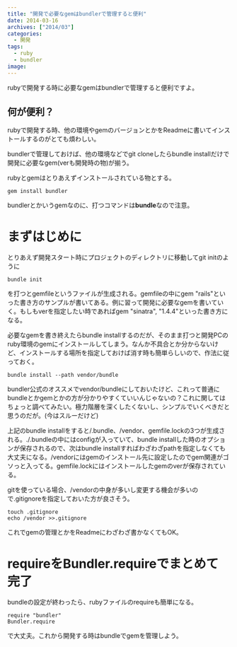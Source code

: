 ```yaml
---
title: "開発で必要なgemはbundlerで管理すると便利"
date: 2014-03-16
archives: ["2014/03"]
categories:
  - 開発
tags:
  - ruby
  - bundler
image: 
---
```

rubyで開発する時に必要なgemはbundlerで管理すると便利ですよ。

<!--more-->

## 何が便利？

rubyで開発する時、他の環境やgemのバージョンとかをReadmeに書いてインストールするのがとても煩わしい。

bundlerで管理しておけば、他の環境などでgit cloneしたらbundle installだけで開発に必要なgem(verも開発時の物)が揃う。

rubyとgemはとりあえずインストールされている物とする。

`gem install bundler`

bundlerとかいうgemなのに、打つコマンドは**bundle**なので注意。

# まずはじめに

とりあえず開発スタート時にプロジェクトのディレクトリに移動してgit initのように

`bundle init`

を打つとgemfileというファイルが生成される。gemfileの中にgem "rails"といった書き方のサンプルが書いてある。例に習って開発に必要なgemを書いていく。もしもverを指定したい時であればgem "sinatra", "1.4.4"といった書き方になる。

必要なgemを書き終えたらbundle installするのだが、そのまま打つと開発PCのruby環境のgemにインストールしてしまう。なんか不具合とか分からないけど、インストールする場所を指定しておけば消す時も簡単らしいので、作法に従っておく。

`bundle install --path vendor/bundle`

bundler公式のオススメでvendor/bundleにしておいたけど、これって普通にbundleとかgemとかの方が分かりやすくていいんじゃないの？これに関してはちょっと調べてみたい。極力階層を深くしたくないし、シンプルでいくべきだと思うのだが。(今はスルーだけど)

上記のbundle installをすると/.bundle、/vendor、gemfile.lockの3つが生成される。./.bundleの中にはconfigが入っていて、bundle installした時のオプションが保存されるので、次はbundle installすればわざわざpathを指定しなくても大丈夫になる。/vendorにはgemのインストール先に設定したのでgem関連がゴソっと入ってる。gemfile.lockにはインストールしたgemのverが保存されている。

gitを使っている場合、/vendorの中身が多いし変更する機会が多いので.gitignoreを指定しておいた方が良さそう。

```
touch .gitignore
echo /vendor >>.gitignore
```

これでgemの管理とかをReadmeにわざわざ書かなくてもOK。

# requireをBundler.requireでまとめて完了

bundleの設定が終わったら、rubyファイルのrequireも簡単になる。

```
require "bundler"
Bundler.require
```

で大丈夫。これから開発する時はbundleでgemを管理しよう。

